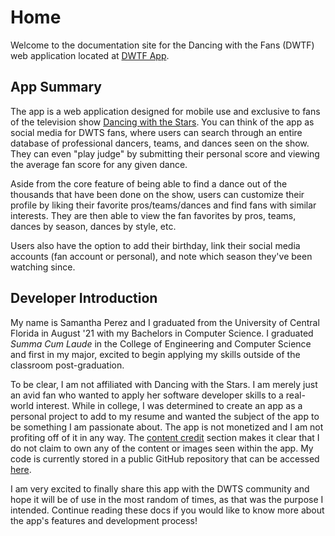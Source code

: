 # Home

Welcome to the documentation site for the Dancing with the Fans (DWTF) web application located at [DWTF App](https://dwtf.app).

## App Summary

The app is a web application designed for mobile use and exclusive to fans of the television show [Dancing with the Stars](<https://en.wikipedia.org/wiki/Dancing_with_the_Stars_(American_TV_series)>). You can think of the app as social media for DWTS fans, where users can search through an entire database of professional dancers, teams, and dances seen on the show. They can even "play judge" by submitting their personal score and viewing the average fan score for any given dance.

Aside from the core feature of being able to find a dance out of the thousands that have been done on the show, users can customize their profile by liking their favorite pros/teams/dances and find fans with similar interests. They are then able to view the fan favorites by pros, teams, dances by season, dances by style, etc.

Users also have the option to add their birthday, link their social media accounts (fan account or personal), and note which season they've been watching since.

## Developer Introduction

My name is Samantha Perez and I graduated from the University of Central Florida in August '21 with my Bachelors in Computer Science. I graduated _Summa Cum Laude_ in the College of Engineering and Computer Science and first in my major, excited to begin applying my skills outside of the classroom post-graduation.

To be clear, I am not affiliated with Dancing with the Stars. I am merely just an avid fan who wanted to apply her software developer skills to a real-world interest. While in college, I was determined to create an app as a personal project to add to my resume and wanted the subject of the app to be something I am passionate about. The app is not monetized and I am not profiting off of it in any way. The [content credit](/credit/content/) section makes it clear that I do not claim to own any of the content or images seen within the app. My code is currently stored in a public GitHub repository that can be accessed [here](https://github.com/perezsamantha/dwts-app).

I am very excited to finally share this app with the DWTS community and hope it will be of use in the most random of times, as that was the purpose I intended. Continue reading these docs if you would like to know more about the app's features and development process!
